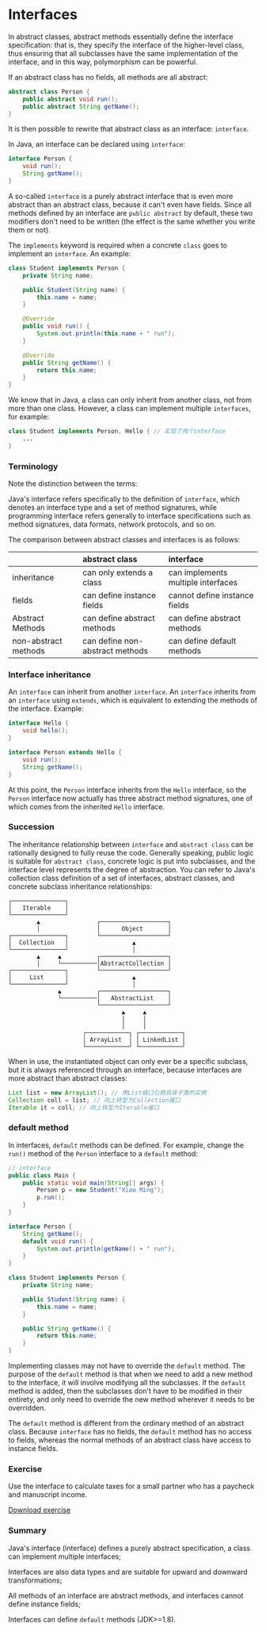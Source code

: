 <!-- TRANSLATED by md-translate -->
# Interfaces

In abstract classes, abstract methods essentially define the interface specification: that is, they specify the interface of the higher-level class, thus ensuring that all subclasses have the same implementation of the interface, and in this way, polymorphism can be powerful.

If an abstract class has no fields, all methods are all abstract:

```java
abstract class Person {
    public abstract void run();
    public abstract String getName();
}
```

It is then possible to rewrite that abstract class as an interface: `interface`.

In Java, an interface can be declared using `interface`:

```java
interface Person {
    void run();
    String getName();
}
```

A so-called `interface` is a purely abstract interface that is even more abstract than an abstract class, because it can't even have fields. Since all methods defined by an interface are `public abstract` by default, these two modifiers don't need to be written (the effect is the same whether you write them or not).

The `implements` keyword is required when a concrete `class` goes to implement an `interface`. An example:

```java
class Student implements Person {
    private String name;

    public Student(String name) {
        this.name = name;
    }

    @Override
    public void run() {
        System.out.println(this.name + " run");
    }

    @Override
    public String getName() {
        return this.name;
    }
}
```

We know that in Java, a class can only inherit from another class, not from more than one class. However, a class can implement multiple `interfaces`, for example:

```java
class Student implements Person, Hello { // 实现了两个interface
    ...
}
```

### Terminology

Note the distinction between the terms:

Java's interface refers specifically to the definition of `interface`, which denotes an interface type and a set of method signatures, while programming interface refers generally to interface specifications such as method signatures, data formats, network protocols, and so on.

The comparison between abstract classes and interfaces is as follows:

| | abstract class | interface |
|--|:---------------|:----------|
| inheritance | can only extends a class | can implements multiple interfaces |
| fields | can define instance fields | cannot define instance fields |
| Abstract Methods | can define abstract methods | can define abstract methods |
| non-abstract methods | can define non-abstract methods | can define default methods |

### Interface inheritance

An `interface` can inherit from another `interface`. An `interface` inherits from an `interface` using `extends`, which is equivalent to extending the methods of the interface. Example:

```java
interface Hello {
    void hello();
}

interface Person extends Hello {
    void run();
    String getName();
}
```

At this point, the `Person` interface inherits from the `Hello` interface, so the `Person` interface now actually has three abstract method signatures, one of which comes from the inherited `Hello` interface.

### Succession

The inheritance relationship between `interface` and `abstract class` can be rationally designed to fully reuse the code. Generally speaking, public logic is suitable for `abstract class`, concrete logic is put into subclasses, and the interface level represents the degree of abstraction. You can refer to Java's collection class definition of a set of interfaces, abstract classes, and concrete subclass inheritance relationships:

```ascii
┌───────────────┐
│   Iterable    │
└───────────────┘
        ▲                ┌───────────────────┐
        │                │      Object       │
┌───────────────┐        └───────────────────┘
│  Collection   │                  ▲
└───────────────┘                  │
        ▲     ▲          ┌───────────────────┐
        │     └──────────│AbstractCollection │
┌───────────────┐        └───────────────────┘
│     List      │                  ▲
└───────────────┘                  │
              ▲          ┌───────────────────┐
              └──────────│   AbstractList    │
                         └───────────────────┘
                                ▲     ▲
                                │     │
                                │     │
                     ┌────────────┐ ┌────────────┐
                     │ ArrayList  │ │ LinkedList │
                     └────────────┘ └────────────┘
```

When in use, the instantiated object can only ever be a specific subclass, but it is always referenced through an interface, because interfaces are more abstract than abstract classes:

```java
List list = new ArrayList(); // 用List接口引用具体子类的实例
Collection coll = list; // 向上转型为Collection接口
Iterable it = coll; // 向上转型为Iterable接口
```

### default method

In interfaces, `default` methods can be defined. For example, change the `run()` method of the `Person` interface to a `default` method:

```java
// interface
public class Main {
    public static void main(String[] args) {
        Person p = new Student("Xiao Ming");
        p.run();
    }
}

interface Person {
    String getName();
    default void run() {
        System.out.println(getName() + " run");
    }
}

class Student implements Person {
    private String name;

    public Student(String name) {
        this.name = name;
    }

    public String getName() {
        return this.name;
    }
}
```

Implementing classes may not have to override the `default` method. The purpose of the `default` method is that when we need to add a new method to the interface, it will involve modifying all the subclasses. If the `default` method is added, then the subclasses don't have to be modified in their entirety, and only need to override the new method wherever it needs to be overridden.

The `default` method is different from the ordinary method of an abstract class. Because `interface` has no fields, the `default` method has no access to fields, whereas the normal methods of an abstract class have access to instance fields.

### Exercise

Use the interface to calculate taxes for a small partner who has a paycheck and manuscript income.

[Download exercise](oop-interface.zip)

### Summary

Java's interface (interface) defines a purely abstract specification, a class can implement multiple interfaces;

Interfaces are also data types and are suitable for upward and downward transformations;

All methods of an interface are abstract methods, and interfaces cannot define instance fields;

Interfaces can define `default` methods (JDK>=1.8).